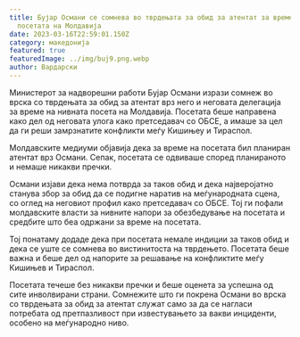 ```yaml
---
title: Бујар Османи се сомнева во тврдењата за обид за атентат за време на
  посетата на Молдавија
date: 2023-03-16T22:59:01.150Z
category: македонија
featured: true
featuredImage: ../img/buj9.png.webp
author: Вардарски
---
```


Министерот за надворешни работи Бујар Османи изрази сомнеж во врска со тврдењата за обид за атентат врз него и неговата делегација за време на нивната посета на Молдавија. Посетата беше направена како дел од неговата улога како претседавач со ОБСЕ, а имаше за цел да ги реши замрзнатите конфликти меѓу Кишињеу и Тираспол.

Молдавските медиуми објавија дека за време на посетата бил планиран атентат врз Османи. Сепак, посетата се одвиваше според планираното и немаше никакви пречки.

Османи изјави дека нема потврда за таков обид и дека најверојатно станува збор за обид да се подигне наратив на меѓународната сцена, со оглед на неговиот профил како претседавач со ОБСЕ. Тој ги пофали молдавските власти за нивните напори за обезбедување на посетата и средбите што беа одржани за време на посетата.

Тој понатаму додаде дека при посетата немале индиции за таков обид и дека се уште се сомнева во вистинитоста на тврдењето. Посетата беше важна и беше дел од напорите за решавање на конфликтите меѓу Кишињев и Тираспол.

Посетата течеше без никакви пречки и беше оценета за успешна од сите инволвирани страни. Сомнежите што ги покрена Османи во врска со тврдењата за обид за атентат служат само за да се нагласи потребата од претпазливост при известувањето за вакви инциденти, особено на меѓународно ниво.
